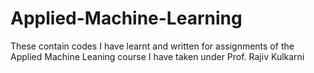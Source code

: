 # Applied-Machine-Learning
These contain codes I have learnt and written for assignments of the Applied Machine Leaning course I have taken under Prof. Rajiv Kulkarni
